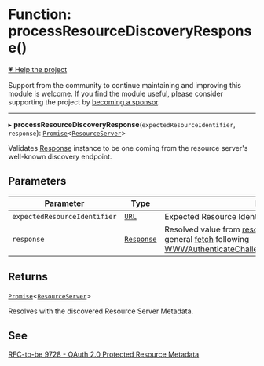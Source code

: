# Function: processResourceDiscoveryResponse()

[💗 Help the project](https://github.com/sponsors/panva)

Support from the community to continue maintaining and improving this module is welcome. If you find the module useful, please consider supporting the project by [becoming a sponsor](https://github.com/sponsors/panva).

***

▸ **processResourceDiscoveryResponse**(`expectedResourceIdentifier`, `response`): [`Promise`](https://developer.mozilla.org/docs/Web/JavaScript/Reference/Global_Objects/Promise)\<[`ResourceServer`](../interfaces/ResourceServer.md)\>

Validates [Response](https://developer.mozilla.org/docs/Web/API/Response) instance to be one coming from the resource server's well-known
discovery endpoint.

## Parameters

| Parameter | Type | Description |
| ------ | ------ | ------ |
| `expectedResourceIdentifier` | [`URL`](https://developer.mozilla.org/docs/Web/API/URL) | Expected Resource Identifier value. |
| `response` | [`Response`](https://developer.mozilla.org/docs/Web/API/Response) | Resolved value from [resourceDiscoveryRequest](resourceDiscoveryRequest.md) or from a general [fetch](https://developer.mozilla.org/docs/Web/API/Window/fetch) following [WWWAuthenticateChallengeParameters.resource_metadata](../interfaces/WWWAuthenticateChallengeParameters.md#resource_metadata). |

## Returns

[`Promise`](https://developer.mozilla.org/docs/Web/JavaScript/Reference/Global_Objects/Promise)\<[`ResourceServer`](../interfaces/ResourceServer.md)\>

Resolves with the discovered Resource Server Metadata.

## See

[RFC-to-be 9728 - OAuth 2.0 Protected Resource Metadata](https://www.ietf.org/archive/id/draft-ietf-oauth-resource-metadata-13.html#name-protected-resource-metadata-r)
